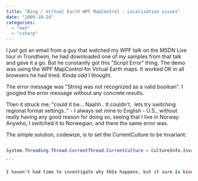 ```yaml
---
title: "Bing / Virtual Earth WPF MapControl - Localization issues"
date: "2009-10-24"
categories: 
  - "net"
  - "csharp"
---
```


I just got an email from a guy that watched my WPF talk on the MSDN Live tour in Trondheim, he had downloaded one of my samples from that talk and gave it a go. But he constantly got this "Script Error" thing. The demo was using the WPF MapControl for Virtual Earth maps. It worked OK in all browsers he had tried. Kinda odd I thought. 

The error message was "String was not recognized as a valid boolean". I googled the error message without any concrete results.

Then it struck me; "could it be... Naahh.. It couldn't,  lets try switching regional format settings.." - I always set mine to English - U.S., without really having any good reason for doing so, seeing that I live in Norway. Anywho, I switched it to Norwegian, and there the same error was. 

The simple solution, codewize, is to set the CurrentCulture to be Invariant:

```csharp

System.Threading.Thread.CurrentThread.CurrentCulture = CultureInfo.InvariantCulture; 

``` 

I haven't had time to investigate why this happens, but it sure is kinda odd, since running the map in a browser works and the WPF Control is in fact just a WebBrowser control, using the same browser.
